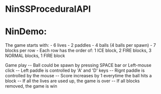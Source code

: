 # NinSSProceduralAPI

# NinDemo:
The game starts with:
	- 6 lives
	- 2 paddles
	- 4 balls (4 balls per spawn)
	- 7 blocks per row
	- Each row has the order of:
		1 ICE block, 2 FIRE blocks, 3 NORMAL blocks, 1 FIRE block

Game play
-- Ball could be spawn by pressing SPACE bar or Left-mouse click 
-- Left paddle is controlled by 'A' and 'D' keys
-- Rignt paddle is controlled by the mouse
-- Score increases by 1 everytime the ball hits a block
-- If all the lives are used up, the game is over
-- If all blocks removed, the game is win